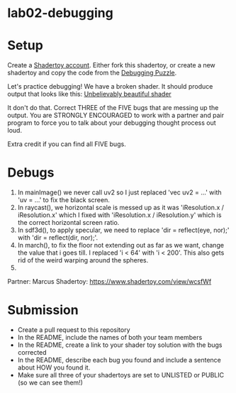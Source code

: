 # lab02-debugging

# Setup 

Create a [Shadertoy account](https://www.shadertoy.com/). Either fork this shadertoy, or create a new shadertoy and copy the code from the [Debugging Puzzle](https://www.shadertoy.com/view/flGfRc).

Let's practice debugging! We have a broken shader. It should produce output that looks like this:
[Unbelievably beautiful shader](https://user-images.githubusercontent.com/1758825/200729570-8e10a37a-345d-4aff-8eff-6baf54a32a40.webm)

It don't do that. Correct THREE of the FIVE bugs that are messing up the output. You are STRONGLY ENCOURAGED to work with a partner and pair program to force you to talk about your debugging thought process out loud.

Extra credit if you can find all FIVE bugs.

# Debugs
1) In mainImage() we never call uv2 so I just replaced 'vec uv2 = ...' with 'uv = ...' to fix the black screen.
2) In raycast(), we horizontal scale is messed up as it was 'iResolution.x / iResolution.x' which I fixed with 'iResolution.x / iResolution.y' which is the correct horizontal screen ratio.
3) In sdf3d(), to apply specular, we need to replace 'dir = reflect(eye, nor);' with 'dir = reflect(dir, nor);'.
4) In march(), to fix the floor not extending out as far as we want, change the value that i goes till. I replaced 'i < 64' with 'i < 200'. This also gets rid of the weird warping around the spheres.
5) 

Partner: Marcus
Shadertoy: https://www.shadertoy.com/view/wcsfWf

# Submission
- Create a pull request to this repository
- In the README, include the names of both your team members
- In the README, create a link to your shader toy solution with the bugs corrected
- In the README, describe each bug you found and include a sentence about HOW you found it.
- Make sure all three of your shadertoys are set to UNLISTED or PUBLIC (so we can see them!)
